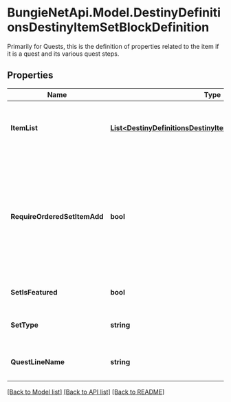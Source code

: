 # BungieNetApi.Model.DestinyDefinitionsDestinyItemSetBlockDefinition
Primarily for Quests, this is the definition of properties related to the item if it is a quest and its various quest steps.
## Properties

Name | Type | Description | Notes
------------ | ------------- | ------------- | -------------
**ItemList** | [**List&lt;DestinyDefinitionsDestinyItemSetBlockEntryDefinition&gt;**](DestinyDefinitionsDestinyItemSetBlockEntryDefinition.md) | A collection of hashes of set items, for items such as Quest Metadata items that possess this data. | [optional] 
**RequireOrderedSetItemAdd** | **bool** | If true, items in the set can only be added in increasing order, and adding an item will remove any previous item. For Quests, this is by necessity true. Only one quest step is present at a time, and previous steps are removed as you advance in the quest. | [optional] 
**SetIsFeatured** | **bool** | If true, the UI should treat this quest as \&quot;featured\&quot; | [optional] 
**SetType** | **string** | A string identifier we can use to attempt to identify the category of the Quest. | [optional] 
**QuestLineName** | **string** | The name of the quest line that this quest step is a part of. | [optional] 

[[Back to Model list]](../README.md#documentation-for-models) [[Back to API list]](../README.md#documentation-for-api-endpoints) [[Back to README]](../README.md)

